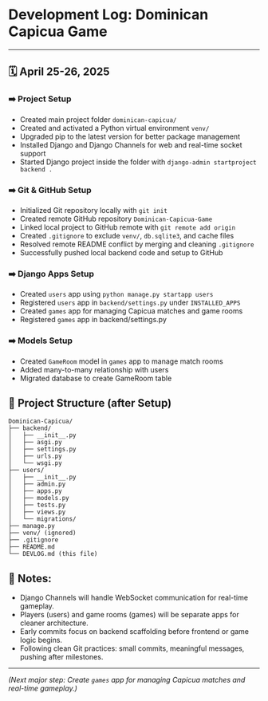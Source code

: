 # Development Log: Dominican Capicua Game

---

## 🗓️ April 25-26, 2025

### ➡️ Project Setup
- Created main project folder `dominican-capicua/`
- Created and activated a Python virtual environment `venv/`
- Upgraded pip to the latest version for better package management
- Installed Django and Django Channels for web and real-time socket support
- Started Django project inside the folder with `django-admin startproject backend .`

### ➡️ Git & GitHub Setup
- Initialized Git repository locally with `git init`
- Created remote GitHub repository `Dominican-Capicua-Game`
- Linked local project to GitHub remote with `git remote add origin`
- Created `.gitignore` to exclude `venv/`, `db.sqlite3`, and cache files
- Resolved remote README conflict by merging and cleaning `.gitignore`
- Successfully pushed local backend code and setup to GitHub

### ➡️ Django Apps Setup
- Created `users` app using `python manage.py startapp users`
- Registered `users` app in `backend/settings.py` under `INSTALLED_APPS`
- Created `games` app for managing Capicua matches and game rooms
- Registered `games` app in backend/settings.py

### ➡️ Models Setup
- Created `GameRoom` model in `games` app to manage match rooms
- Added many-to-many relationship with users
- Migrated database to create GameRoom table

## 📂 Project Structure (after Setup)
```
Dominican-Capicua/
├── backend/
│   ├── __init__.py
│   ├── asgi.py
│   ├── settings.py
│   ├── urls.py
│   └── wsgi.py
├── users/
│   ├── __init__.py
│   ├── admin.py
│   ├── apps.py
│   ├── models.py
│   ├── tests.py
│   ├── views.py
│   └── migrations/
├── manage.py
├── venv/ (ignored)
├── .gitignore
├── README.md
└── DEVLOG.md (this file)
```


## 📝 Notes:
- Django Channels will handle WebSocket communication for real-time gameplay.
- Players (users) and game rooms (games) will be separate apps for cleaner architecture.
- Early commits focus on backend scaffolding before frontend or game logic begins.
- Following clean Git practices: small commits, meaningful messages, pushing after milestones.


---

*(Next major step: Create `games` app for managing Capicua matches and real-time gameplay.)*


